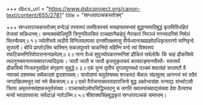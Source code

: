 +++
dbcs_url = "https://www.dsbcproject.org/canon-text/content/655/2781"
title = "स्रग्धरापञ्चकस्तोत्रम्"

+++
स्रग्धरापञ्चकस्तोत्रम्
वन्देऽहं तत्त्वरूपं ततविततभवं भव्यहव्यस्वभावं 
बुद्धानामादिबुद्धं कृतविविधहितं तेजसां सन्निधानम्। 
सम्यक्संबोधिमूर्ति त्रिगुणविलसितं पञ्चज्ञानैकहेतुं 
नैराकारं निरञ्जं गगनवदनिशं निर्मलं चित्तचैत्यम्॥ १॥
ज्योतीरूपे त्वदीये विनिलयतपसा दानशीलक्षमासु 
वीर्यध्यानाख्यप्रज्ञोदधिकृततरणो माणिवृन्दे सुजातौ। 
बोधिं प्राप्तोऽस्मि चास्मिन् सकलपूरवरे चाकनिष्ठे महिम्नि 
वन्दे त्वां विश्वरूपं स्फटिकमणिरिवोपात्तनानाप्रभेदम्॥ २॥
नाना वैध्यं सुपूज्योपकरणमनिशं ढौकितं सर्वलोकैः 
किं चाहं ढौकयिष्ये त्वदनुनयमनास्त्यक्तराज्यादिद्रव्यः। 
जातौ जातौ च जातौ कृतसुकृतचयं कायवाङ्मानसैस्तै-
स्तत्सर्वं ढौकयिष्ये निजतनुसहितं संगृहाण सुबुद्धे॥ ३॥
एकं युग्मं तृतीयं युगलयुगमथो पञ्चमं षष्ठसंज्ञं 
सप्ताष्टौ वै नवाख्यं दशममथ तथैकादशं द्वादशाख्यम्। 
त्रायोदश्यं चतुर्दश्यमथ शरकमठं चैकतः संप्रसूतम् 
आनन्त्यं स्वं तदैवं जगदखिलमभूत् त्वां नमे चैकरूपम्॥ ४॥
एको वैरोचनाख्यस्तदपरजिनो बुद्ध अक्षोभ्यसंज्ञः 
रत्नाद्यः संभवोऽसौ त्रितय अमृतरुक्संज्ञकस्तुर्यसंख्यः। 
पञ्चाख्योऽमोघसिद्धिस्तदनु च जगति ख्यातसंख्याद्यसंख्या 
देवा दैत्याश्च मर्त्या भवदवयवजाः सर्वदाऽहं नतोऽस्मि॥ ५॥
श्रीशाक्यसिंहबुद्धकृतं स्रग्धरापञ्चकं समाप्तम्।
